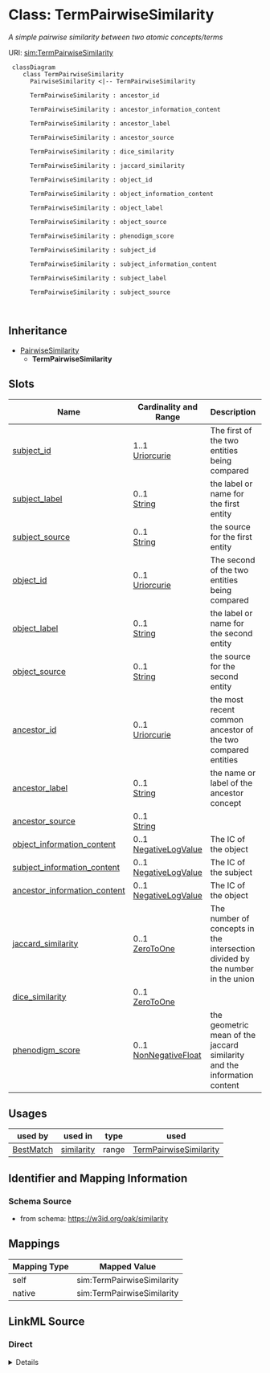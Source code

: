 # Class: TermPairwiseSimilarity
_A simple pairwise similarity between two atomic concepts/terms_




URI: [sim:TermPairwiseSimilarity](https://w3id.org/linkml/similarity/TermPairwiseSimilarity)



```{mermaid}
 classDiagram
    class TermPairwiseSimilarity
      PairwiseSimilarity <|-- TermPairwiseSimilarity
      
      TermPairwiseSimilarity : ancestor_id
        
      TermPairwiseSimilarity : ancestor_information_content
        
      TermPairwiseSimilarity : ancestor_label
        
      TermPairwiseSimilarity : ancestor_source
        
      TermPairwiseSimilarity : dice_similarity
        
      TermPairwiseSimilarity : jaccard_similarity
        
      TermPairwiseSimilarity : object_id
        
      TermPairwiseSimilarity : object_information_content
        
      TermPairwiseSimilarity : object_label
        
      TermPairwiseSimilarity : object_source
        
      TermPairwiseSimilarity : phenodigm_score
        
      TermPairwiseSimilarity : subject_id
        
      TermPairwiseSimilarity : subject_information_content
        
      TermPairwiseSimilarity : subject_label
        
      TermPairwiseSimilarity : subject_source
        
      
```





## Inheritance
* [PairwiseSimilarity](PairwiseSimilarity.md)
    * **TermPairwiseSimilarity**



## Slots

| Name | Cardinality and Range | Description | Inheritance |
| ---  | --- | --- | --- |
| [subject_id](subject_id.md) | 1..1 <br/> [Uriorcurie](Uriorcurie.md) | The first of the two entities being compared | direct |
| [subject_label](subject_label.md) | 0..1 <br/> [String](String.md) | the label or name for the first entity | direct |
| [subject_source](subject_source.md) | 0..1 <br/> [String](String.md) | the source for the first entity | direct |
| [object_id](object_id.md) | 0..1 <br/> [Uriorcurie](Uriorcurie.md) | The second of the two entities being compared | direct |
| [object_label](object_label.md) | 0..1 <br/> [String](String.md) | the label or name for the second entity | direct |
| [object_source](object_source.md) | 0..1 <br/> [String](String.md) | the source for the second entity | direct |
| [ancestor_id](ancestor_id.md) | 0..1 <br/> [Uriorcurie](Uriorcurie.md) | the most recent common ancestor of the two compared entities | direct |
| [ancestor_label](ancestor_label.md) | 0..1 <br/> [String](String.md) | the name or label of the ancestor concept | direct |
| [ancestor_source](ancestor_source.md) | 0..1 <br/> [String](String.md) |  | direct |
| [object_information_content](object_information_content.md) | 0..1 <br/> [NegativeLogValue](NegativeLogValue.md) | The IC of the object | direct |
| [subject_information_content](subject_information_content.md) | 0..1 <br/> [NegativeLogValue](NegativeLogValue.md) | The IC of the subject | direct |
| [ancestor_information_content](ancestor_information_content.md) | 0..1 <br/> [NegativeLogValue](NegativeLogValue.md) | The IC of the object | direct |
| [jaccard_similarity](jaccard_similarity.md) | 0..1 <br/> [ZeroToOne](ZeroToOne.md) | The number of concepts in the intersection divided by the number in the union | direct |
| [dice_similarity](dice_similarity.md) | 0..1 <br/> [ZeroToOne](ZeroToOne.md) |  | direct |
| [phenodigm_score](phenodigm_score.md) | 0..1 <br/> [NonNegativeFloat](NonNegativeFloat.md) | the geometric mean of the jaccard similarity and the information content | direct |





## Usages

| used by | used in | type | used |
| ---  | --- | --- | --- |
| [BestMatch](BestMatch.md) | [similarity](similarity.md) | range | [TermPairwiseSimilarity](TermPairwiseSimilarity.md) |






## Identifier and Mapping Information







### Schema Source


* from schema: https://w3id.org/oak/similarity





## Mappings

| Mapping Type | Mapped Value |
| ---  | ---  |
| self | sim:TermPairwiseSimilarity |
| native | sim:TermPairwiseSimilarity |





## LinkML Source

<!-- TODO: investigate https://stackoverflow.com/questions/37606292/how-to-create-tabbed-code-blocks-in-mkdocs-or-sphinx -->

### Direct

<details>
```yaml
name: TermPairwiseSimilarity
description: A simple pairwise similarity between two atomic concepts/terms
from_schema: https://w3id.org/oak/similarity
rank: 1000
is_a: PairwiseSimilarity
slots:
- subject_id
- subject_label
- subject_source
- object_id
- object_label
- object_source
- ancestor_id
- ancestor_label
- ancestor_source
- object_information_content
- subject_information_content
- ancestor_information_content
- jaccard_similarity
- dice_similarity
- phenodigm_score

```
</details>

### Induced

<details>
```yaml
name: TermPairwiseSimilarity
description: A simple pairwise similarity between two atomic concepts/terms
from_schema: https://w3id.org/oak/similarity
rank: 1000
is_a: PairwiseSimilarity
attributes:
  subject_id:
    name: subject_id
    description: The first of the two entities being compared
    from_schema: https://w3id.org/oak/similarity
    rank: 1000
    slot_uri: sssom:subject_id
    alias: subject_id
    owner: TermPairwiseSimilarity
    domain_of:
    - TermPairwiseSimilarity
    range: uriorcurie
    required: true
  subject_label:
    name: subject_label
    description: the label or name for the first entity
    from_schema: https://w3id.org/oak/similarity
    rank: 1000
    slot_uri: sssom:subject_label
    alias: subject_label
    owner: TermPairwiseSimilarity
    domain_of:
    - TermPairwiseSimilarity
    range: string
  subject_source:
    name: subject_source
    description: the source for the first entity
    from_schema: https://w3id.org/oak/similarity
    rank: 1000
    slot_uri: sssom:subject_source
    alias: subject_source
    owner: TermPairwiseSimilarity
    domain_of:
    - TermPairwiseSimilarity
    range: string
  object_id:
    name: object_id
    description: The second of the two entities being compared
    from_schema: https://w3id.org/oak/similarity
    rank: 1000
    slot_uri: sssom:object_id
    alias: object_id
    owner: TermPairwiseSimilarity
    domain_of:
    - TermPairwiseSimilarity
    range: uriorcurie
  object_label:
    name: object_label
    description: the label or name for the second entity
    from_schema: https://w3id.org/oak/similarity
    rank: 1000
    slot_uri: sssom:object_label
    alias: object_label
    owner: TermPairwiseSimilarity
    domain_of:
    - TermPairwiseSimilarity
    range: string
  object_source:
    name: object_source
    description: the source for the second entity
    from_schema: https://w3id.org/oak/similarity
    rank: 1000
    slot_uri: sssom:object_source
    alias: object_source
    owner: TermPairwiseSimilarity
    domain_of:
    - TermPairwiseSimilarity
    range: string
  ancestor_id:
    name: ancestor_id
    description: the most recent common ancestor of the two compared entities. If
      there are multiple MRCAs then the most informative one is selected
    todos:
    - decide on what to do when there are multiple possible ancestos
    from_schema: https://w3id.org/oak/similarity
    rank: 1000
    alias: ancestor_id
    owner: TermPairwiseSimilarity
    domain_of:
    - TermPairwiseSimilarity
    range: uriorcurie
  ancestor_label:
    name: ancestor_label
    description: the name or label of the ancestor concept
    from_schema: https://w3id.org/oak/similarity
    rank: 1000
    alias: ancestor_label
    owner: TermPairwiseSimilarity
    domain_of:
    - TermPairwiseSimilarity
    range: string
  ancestor_source:
    name: ancestor_source
    from_schema: https://w3id.org/oak/similarity
    rank: 1000
    alias: ancestor_source
    owner: TermPairwiseSimilarity
    domain_of:
    - TermPairwiseSimilarity
    range: string
  object_information_content:
    name: object_information_content
    description: The IC of the object
    from_schema: https://w3id.org/oak/similarity
    rank: 1000
    is_a: information_content
    alias: object_information_content
    owner: TermPairwiseSimilarity
    domain_of:
    - TermPairwiseSimilarity
    range: NegativeLogValue
  subject_information_content:
    name: subject_information_content
    description: The IC of the subject
    from_schema: https://w3id.org/oak/similarity
    rank: 1000
    is_a: information_content
    alias: subject_information_content
    owner: TermPairwiseSimilarity
    domain_of:
    - TermPairwiseSimilarity
    range: NegativeLogValue
  ancestor_information_content:
    name: ancestor_information_content
    description: The IC of the object
    from_schema: https://w3id.org/oak/similarity
    rank: 1000
    is_a: information_content
    alias: ancestor_information_content
    owner: TermPairwiseSimilarity
    domain_of:
    - TermPairwiseSimilarity
    range: NegativeLogValue
  jaccard_similarity:
    name: jaccard_similarity
    description: The number of concepts in the intersection divided by the number
      in the union
    from_schema: https://w3id.org/oak/similarity
    rank: 1000
    is_a: score
    alias: jaccard_similarity
    owner: TermPairwiseSimilarity
    domain_of:
    - TermPairwiseSimilarity
    range: ZeroToOne
  dice_similarity:
    name: dice_similarity
    from_schema: https://w3id.org/oak/similarity
    rank: 1000
    is_a: score
    alias: dice_similarity
    owner: TermPairwiseSimilarity
    domain_of:
    - TermPairwiseSimilarity
    range: ZeroToOne
  phenodigm_score:
    name: phenodigm_score
    description: the geometric mean of the jaccard similarity and the information
      content
    from_schema: https://w3id.org/oak/similarity
    rank: 1000
    is_a: score
    alias: phenodigm_score
    owner: TermPairwiseSimilarity
    domain_of:
    - TermPairwiseSimilarity
    range: NonNegativeFloat
    equals_expression: sqrt({jaccard_similarity} * {information_content})

```
</details>